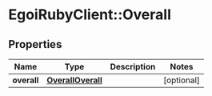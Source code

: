 # EgoiRubyClient::Overall

## Properties
Name | Type | Description | Notes
------------ | ------------- | ------------- | -------------
**overall** | [**OverallOverall**](OverallOverall.md) |  | [optional] 


